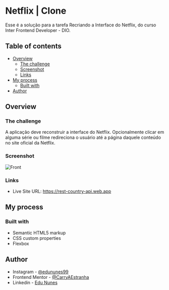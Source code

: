 # Netflix | Clone

Esse é a solução para a tarefa Recriando a Interface do Netflix, do curso Inter Frontend Developer - DIO.

## Table of contents

- [Overview](#overview)
  - [The challenge](#the-challenge)
  - [Screenshot](#screenshot)
  - [Links](#links)
- [My process](#my-process)
  - [Built with](#built-with)
- [Author](#author)

## Overview

### The challenge

A aplicação deve reconstruir a interface do Netflix. Opcionalmente clicar em alguma série ou filme redireciona o usuário até a página daquele conteúdo no site oficial da Netflix.

### Screenshot

![Front](https://user-images.githubusercontent.com/53675070/151079131-3e06fa2c-6782-4b3a-885c-db0633e0d89b.png)

### Links

- Live Site URL: https://rest-country-api.web.app

## My process

### Built with

- Semantic HTML5 markup
- CSS custom properties
- Flexbox

## Author

- Instagram - [@edununes99](https://www.instagram.com/edununes99/)
- Frontend Mentor - [@CarryAEstranha](https://www.frontendmentor.io/profile/CarryAEstranha/)
- Linkedin - [Edu Nunes](https://www.linkedin.com/in/edu-nunes-627422209/)
